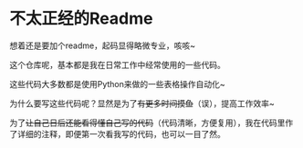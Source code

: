 # 不太正经的Readme

想着还是要加个readme，起码显得略微专业，咳咳~

这个仓库呢，基本都是我在日常工作中经常使用的一些代码。

这些代码大多数都是使用Python来做的一些表格操作自动化~

为什么要写这些代码呢？显然是为了~~有更多时间摸鱼~~（误），提高工作效率~

为了~~让自己日后还能看得懂自己写的代码~~（代码清晰，方便复用），我在代码里作了详细的注释，即便第一次看我写的代码，也可以一目了然。
